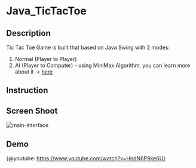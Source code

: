 # Java_TicTacToe
## Description
Tic Tac Toe Game is built that based on Java Swing with 2 modes:
1. Normal (Player to Player)
2. AI (Player to Computer) - using MiniMax Algorithm, you can learn more about it -> [here](https://www.stdio.vn/giai-thuat-lap-trinh/giai-thuat-tim-kiem-minimax-s1EVnH)
## Instruction
## Screen Shoot
![main-interface](https://live.staticflickr.com/65535/51003751780_187cc3c770_b.jpg)
## Demo
{@youtube: https://www.youtube.com/watch?v=HndN6P9ke6U}
